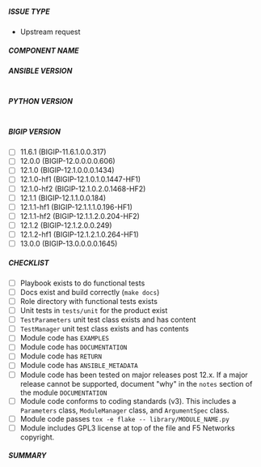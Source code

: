 <!--- Verify first that your issue/request is not already reported in GitHub -->

##### ISSUE TYPE
<!--- Pick one below and delete the rest: -->
 - Upstream request

##### COMPONENT NAME
<!--- Name of the module/role/task -->

##### ANSIBLE VERSION
<!--- Paste verbatim output from “ansible --version” between quotes below -->
```

```

##### PYTHON VERSION
<!--- Paste verbatim output from “python -V” between quotes below -->
```

```

##### BIGIP VERSION
<!---
Paste a list of BIG-IP versions this was tested on.
This is usually reflected in the playbook that runs the functional test.

Check the tested versions
-->
- [ ] 11.6.1 (BIGIP-11.6.1.0.0.317)
- [ ] 12.0.0 (BIGIP-12.0.0.0.0.606)
- [ ] 12.1.0 (BIGIP-12.1.0.0.0.1434)
- [ ] 12.1.0-hf1 (BIGIP-12.1.0.1.0.1447-HF1)
- [ ] 12.1.0-hf2 (BIGIP-12.1.0.2.0.1468-HF2)
- [ ] 12.1.1 (BIGIP-12.1.1.0.0.184)
- [ ] 12.1.1-hf1 (BIGIP-12.1.1.1.0.196-HF1)
- [ ] 12.1.1-hf2 (BIGIP-12.1.1.2.0.204-HF2)
- [ ] 12.1.2 (BIGIP-12.1.2.0.0.249)
- [ ] 12.1.2-hf1 (BIGIP-12.1.2.1.0.264-HF1)
- [ ] 13.0.0 (BIGIP-13.0.0.0.0.1645)

##### CHECKLIST
<!---
Ensure all the following are complete
-->
- [ ] Playbook exists to do functional tests
- [ ] Docs exist and build correctly (`make docs`)
- [ ] Role directory with functional tests exists
- [ ] Unit tests in `tests/unit` for the product exist
- [ ] `TestParameters` unit test class exists and has content
- [ ] `TestManager` unit test class exists and has contents
- [ ] Module code has `EXAMPLES`
- [ ] Module code has `DOCUMENTATION`
- [ ] Module code has `RETURN`
- [ ] Module code has `ANSIBLE_METADATA`
- [ ] Module code has been tested on major releases post 12.x. If a major release cannot be supported, document "why" in the `notes` section of the module 
`DOCUMENTATION`
- [ ] Module code conforms to coding standards (v3). This includes a `Parameters` class, `ModuleManager` class, and `ArgumentSpec` class.
- [ ] Module code passes `tox -e flake -- library/MODULE_NAME.py`
- [ ] Module includes GPL3 license at top of the file and F5 Networks copyright.

##### SUMMARY
<!--- Explain the problem briefly -->
